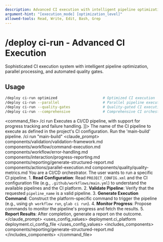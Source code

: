 ```yaml
---
description: Advanced CI execution with intelligent pipeline optimization, parallel processing, and automated quality gates
argument-hint: "[execution_mode] [optimization_level]"
allowed-tools: Read, Write, Edit, Bash, Grep
---
```

# /deploy ci-run - Advanced CI Execution
Sophisticated CI execution system with intelligent pipeline optimization, parallel processing, and automated quality gates.
## Usage
```bash
/deploy ci-run optimized                     # Optimized CI execution
/deploy ci-run --parallel                    # Parallel pipeline execution
/deploy ci-run --quality-gates               # Quality-gated CI execution
/deploy ci-run --comprehensive               # Comprehensive CI orchestration
```
<command_file>
  <metadata>
    <name>/ci run</name>
    <purpose>Executes a CI/CD pipeline, with support for progress tracking and failure handling.</purpose>
    <usage>
      <![CDATA[
      /ci run <pipeline_name>
      ]]>
    </usage>
  </metadata>
  <arguments>
    <argument name="pipeline_name" type="string" required="true">
      <description>The name of the CI pipeline to execute as defined in the project's CI configuration.</description>
    </argument>
  </arguments>
  <examples>
    <example>
      <description>Run the 'main-build' pipeline.</description>
      <usage>/ci run "main-build"</usage>
    </example>
  </examples>
  <claude_prompt>
    <prompt>
      <!-- Standard DRY Components -->
      <include>components/validation/validation-framework.md</include>
      <include>components/workflow/command-execution.md</include>
      <include>components/workflow/error-handling.md</include>
      <include>components/interaction/progress-reporting.md</include>
      <!-- Command-specific components -->
      <include>components/reporting/generate-structured-report.md</include>
      <include>components/actions/parallel-execution.md</include>
      <include>components/quality/quality-metrics.md</include>
      You are a CI/CD orchestrator. The user wants to run a specific CI pipeline.
      1.  **Read Configuration**: Read `PROJECT_CONFIG.xml` and the CI configuration file (e.g., `.github/workflows/main.yml`) to understand the available pipelines and the CI platform.
      2.  **Validate Pipeline**: Verify that the requested `pipeline_name` is a valid pipeline.
      3.  **Generate Execution Command**: Construct the platform-specific command to trigger the pipeline (e.g., using `gh workflow run`, `glab ci run`).
      4.  **Monitor Progress**: Propose commands to monitor the pipeline's progress and fetch the results.
      5.  **Report Results**: After completion, generate a report on the outcome.
    </prompt>
  </claude_prompt>
  <dependencies>
    <uses_config_values>
      <value>deployment.ci_platform</value>
      <value>deployment.ci_config_file</value>
    </uses_config_values>
    <includes_components>
      <component>components/reporting/generate-structured-report.md</component>
    </includes_components>
  </dependencies>
</command_file>